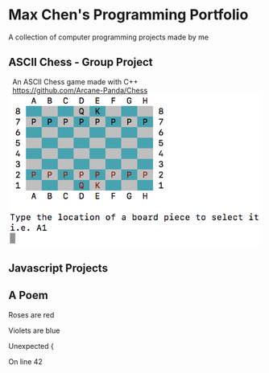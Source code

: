 # Max Chen's Programming Portfolio

A collection of computer programming projects made by me

## ASCII Chess - Group Project
   An ASCII Chess game made with C++ \
   https://github.com/Arcane-Panda/Chess
   ![Source Code](https://github.com/MaxChen11/MaxProgrammingPortfolio/blob/master/CppChess.png)
## Javascript Projects

## A Poem

  Roses are red
  
  Violets are blue
  
  Unexpected {
  
  On line 42
